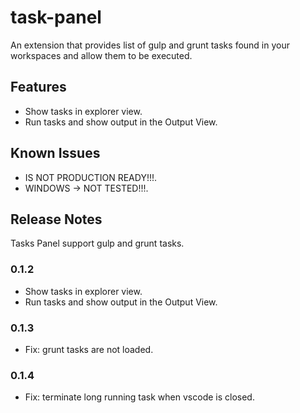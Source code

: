 # task-panel

An extension that provides list of gulp and grunt tasks found in your workspaces and allow them to be executed.

## Features

- Show tasks in explorer view.
- Run tasks and show output in the Output View.

## Known Issues

- IS NOT PRODUCTION READY!!!.
- WINDOWS -> NOT TESTED!!!.

## Release Notes

Tasks Panel support gulp and grunt tasks.

### 0.1.2

- Show tasks in explorer view.
- Run tasks and show output in the Output View.

### 0.1.3

- Fix: grunt tasks are not loaded.

### 0.1.4

- Fix: terminate long running task when vscode is closed.

